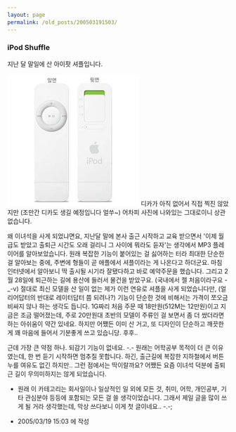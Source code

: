 ```yaml
---
layout: page
permalink: /old_posts/200503191503/
---
```


### iPod Shuffle

지난 달 말일에 산 아이팟 셔플입니다.

![c0003499_14455469.jpg](200503191503/c0003499_14455469.jpg)
디카가 아직 없어서 직접 찍진 않았지만 (조만간 디카도 생길 예정입니다 얼쑤~)
어차피 사진에 나와있는 그대로이니 상관없습니다.

왜 이녀석을 사게 되었냐면요, 지난달 말에 본사 출근 시작하고 교육 받으면서 '이제 월급도 받았고 출퇴근 시간도 오래 걸리니 그 사이에 뭐라도 듣자'는 생각에서 MP3 플레이어를 알아보았습니다.
원래 복잡한 기능이 붙어있는 걸 싫어하는 터라 최대한 단순한 걸 알아보는 중에, 주변에 형들이 곧 애플에서 셔플이라는 게 나온다고 하더군요.
마침 인터넷에서 알아보니 딱 출시될 시기라 잘됐다하고 바로 예약주문을 했습니다.
그리고 2월 28일에 퇴근하는 길에 용산에 들러서 물건을 받았구요. (국내에서 젤 처음이라구요 -_-v)
절대로 최신 모델을 산 일이 없는 제가 이런 연유로 셔플을 사게 되었습니다만, 
(얼리어답터의 반대로 레이터답터 쯤 되려나?)
기능이 단순한 것에 비해서는 가격이 쪼오금 비싸지 않나 하는 생각도 듭니다.
1G짜리 처음 주문 때 18만원(512M는 12만원)이고 지금은 조금 떨어졌는데, 주로 20만원대 초반의 모델이 주류인 걸 보면서 좀 더 쌌더라면 하는 아쉬움이 약간 있네요.
하지만 어쨌든 이미 산 거고, 또 디자인이 단순하고 깨끗한게 꽤 마음에 들어서 기분좋게 쓰고 있습니당. 후후..

근데 가장 큰 약점 하나. 되감기 기능이 없네요. -.-
원래는 어학공부 목적이 더 큰 이유였는데, 한 번 듣기 시작하면 멈추질 못합니다.
하긴, 출근길에 복잡한 지하철에서 버튼누를 여유도 없긴 하지만.. 그런 점에서는 딱이랄까요?
어쨌든 요즘 이녀석 덕분에 출퇴근 길이 무의미하지는 않게 되었습니다.




* 원래 이 카테고리는 회사일이나 일상적인 일 외에 모든 것, 취미, 어학, 개인공부, 기타 관심분야 등등에 포함되는 모든 걸 쓸 생각이었습니다. 그래서 제일 글을 많이 쓰게 될 거라 생각했는데, 막상 쓰다보니 이게 첫 글이네요.. -.-;





- 2005/03/19 15:03 에 작성
